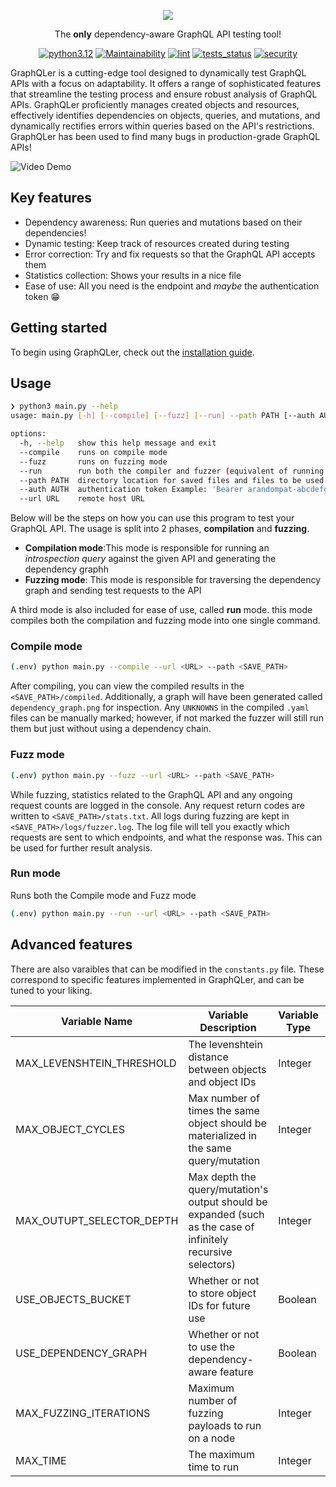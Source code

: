 <p align="center">
  <img src="./docs/images/logo.png" />
  <p align="center">The <strong>only</strong> dependency-aware GraphQL API testing tool!</p>
</p>

<p align="center">
<a href="https://www.python.org/downloads/" target="_blank"><img src="https://img.shields.io/badge/python-3.12-blue" alt="python3.12"/></a>
<a href="https://codeclimate.com/github/omar2535/GraphQLer/maintainability" target="_blank"><img src="https://api.codeclimate.com/v1/badges/a34db44e691904955ded/maintainability" alt="Maintainability" /></a>
<a href="https://github.com/omar2535/GraphQLer/actions/workflows/lint.yml" target="_blank"><img src="https://github.com/omar2535/GraphQLer/actions/workflows/lint.yml/badge.svg" alt="lint" /></a>
<a href="https://github.com/omar2535/GraphQLer/actions/workflows/tests.yml" target="_blank"><img src="https://github.com/omar2535/GraphQLer/actions/workflows/tests.yml/badge.svg?branch=main" alt="tests_status" /></a>
<a href="https://sonarcloud.io/summary/new_code?id=omar2535_GraphQLer" target="_blank"><img src="https://sonarcloud.io/api/project_badges/measure?project=omar2535_GraphQLer&metric=security_rating" alt="security" /></a>
<!-- <a href="https://codeclimate.com/github/omar2535/GraphQLer/test_coverage" target="_blank"><img src="https://api.codeclimate.com/v1/badges/a34db44e691904955ded/test_coverage" alt="coverage" /></a> -->
</p>

GraphQLer is a cutting-edge tool designed to dynamically test GraphQL APIs with a focus on adaptability. It offers a range of sophisticated features that streamline the testing process and ensure robust analysis of GraphQL APIs. GraphQLer proficiently manages created objects and resources, effectively identifies dependencies on objects, queries, and mutations, and dynamically rectifies errors within queries based on the API's restrictions. GraphQLer has been used to find many bugs in production-grade GraphQL APIs!

![Video Demo](./docs/demo.gif)

## Key features

- Dependency awareness: Run queries and mutations based on their dependencies!
- Dynamic testing: Keep track of resources created during testing
- Error correction: Try and fix requests so that the GraphQL API accepts them
- Statistics collection: Shows your results in a nice file
- Ease of use: All you need is the endpoint and *maybe* the authentication token 😁

## Getting started

To begin using GraphQLer, check out the [installation guide](./docs/installation.md).

## Usage

```sh
❯ python3 main.py --help
usage: main.py [-h] [--compile] [--fuzz] [--run] --path PATH [--auth AUTH] --url URL

options:
  -h, --help   show this help message and exit
  --compile    runs on compile mode
  --fuzz       runs on fuzzing mode
  --run        run both the compiler and fuzzer (equivalent of running --compile then running --fuzz)
  --path PATH  directory location for saved files and files to be used from
  --auth AUTH  authentication token Example: 'Bearer arandompat-abcdefgh'
  --url URL    remote host URL
```

Below will be the steps on how you can use this program to test your GraphQL API. The usage is split into 2 phases, **compilation** and **fuzzing**.

- **Compilation mode**:This mode is responsible for running an *introspection query* against the given API and generating the dependency graphh
- **Fuzzing mode**: This mode is responsible for traversing the dependency graph and sending test requests to the API

A third mode is also included for ease of use, called **run** mode. this mode compiles both the compilation and fuzzing mode into one single command.

### Compile mode

```sh
(.env) python main.py --compile --url <URL> --path <SAVE_PATH>
```

After compiling, you can view the compiled results in the `<SAVE_PATH>/compiled`. Additionally, a graph will have been generated called `dependency_graph.png` for inspection. Any `UNKNOWNS` in the compiled `.yaml` files can be manually marked; however, if not marked the fuzzer will still run them but just without using a dependency chain.

### Fuzz mode

```sh
(.env) python main.py --fuzz --url <URL> --path <SAVE_PATH>
```

While fuzzing, statistics related to the GraphQL API and any ongoing request counts are logged in the console. Any request return codes are written to `<SAVE_PATH>/stats.txt`. All logs during fuzzing are kept in `<SAVE_PATH>/logs/fuzzer.log`. The log file will tell you exactly which requests are sent to which endpoints, and what the response was. This can be used for further result analysis.

### Run mode

Runs both the Compile mode and Fuzz mode

```sh
(.env) python main.py --run --url <URL> --path <SAVE_PATH>
```

## Advanced features

There are also varaibles that can be modified in the `constants.py` file. These correspond to specific features implemented in GraphQLer, and can be tuned to your liking.

| Variable Name | Variable Description | Variable Type | Default |
|---------------|---------------------|---------------|---------------|
| MAX_LEVENSHTEIN_THRESHOLD | The levenshtein distance between objects and object IDs | Integer | 20 |
| MAX_OBJECT_CYCLES | Max number of times the same object should be materialized in the same query/mutation | Integer | 3 |
| MAX_OUTUPT_SELECTOR_DEPTH | Max depth the query/mutation's output should be expanded (such as the case of infinitely recursive selectors) | Integer | 3 |
| USE_OBJECTS_BUCKET | Whether or not to store object IDs for future use | Boolean | True |
| USE_DEPENDENCY_GRAPH | Whether or not to use the dependency-aware feature | Boolean | True |
| MAX_FUZZING_ITERATIONS | Maximum number of fuzzing payloads to run on a node | Integer | 5 |
| MAX_TIME | The maximum time to run | Integer | 3600 |
